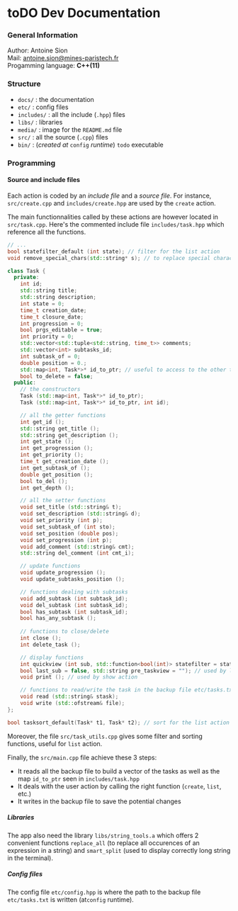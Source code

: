 # toDO Dev Documentation

### General Information

Author: Antoine Sion<br/>
Mail: antoine.sion@mines-paristech.fr<br/>
Progamming language: **C++(11)**

### Structure
* `docs/` : the documentation
* `etc/` : config files
* `includes/` : all the include (`.hpp`) files
* `libs/` : libraries
* `media/` : image for the `README.md` file
* `src/` : all the source (`.cpp`) files
* `bin/` : (*created at* `config` *runtime*) `todo` executable

### Programming

#### Source and include files
Each action is coded by an *include file* and a *source file*. For instance, `src/create.cpp` and `includes/create.hpp` are used by the `create` action.

The main functionnalities called by these actions are however located in `src/task.cpp`. Here's the commented include file `includes/task.hpp` which reference all the functions.

```c++
// ...
bool statefilter_default (int state); // filter for the list action
void remove_special_chars(std::string* s); // to replace special characters ('é' by 'e' for example) to avoid some display issues

class Task {
  private:
    int id;
    std::string title;
    std::string description;
    int state = 0;
    time_t creation_date;
    time_t closure_date;
    int progression = 0;
    bool prgs_editable = true;
    int priority = 0;
    std::vector<std::tuple<std::string, time_t>> comments;
    std::vector<int> subtasks_id;
    int subtask_of = 0;
    double position = 0.;
    std::map<int, Task*>* id_to_ptr; // useful to access to the other task pointers thanls to their id
    bool to_delete = false;
  public:
    // the constructors
    Task (std::map<int, Task*>* id_to_ptr);
    Task (std::map<int, Task*>* id_to_ptr, int id);

    // all the getter functions
    int get_id (); 
    std::string get_title ();
    std::string get_description ();
    int get_state ();
    int get_progression ();
    int get_priority ();
    time_t get_creation_date ();
    int get_subtask_of ();
    double get_position ();
    bool to_del ();
    int get_depth ();

    // all the setter functions
    void set_title (std::string& t);
    void set_description (std::string& d);
    void set_priority (int p);
    void set_subtask_of (int sto);
    void set_position (double pos);
    void set_progression (int p);
    void add_comment (std::string& cmt);
    std::string del_comment (int cmt_i);

    // update functions
    void update_progression ();
    void update_subtasks_position ();

    // functions dealing with subtasks
    void add_subtask (int subtask_id);
    void del_subtask (int subtask_id);
    bool has_subtask (int subtask_id);
    bool has_any_subtask ();
    
    // functions to close/delete
    int close ();
    int delete_task ();

    // display functions
    int quickview (int sub, std::function<bool(int)> statefilter = statefilter_default,
	bool last_sub = false, std::string pre_taskview = ""); // used by list action
    void print (); // used by show action

    // functions to read/write the task in the backup file etc/tasks.txt
    void read (std::string& stask);
    void write (std::ofstream& file);
};

bool tasksort_default(Task* t1, Task* t2); // sort for the list action
```

Moreover, the file `src/task_utils.cpp` gives some filter and sorting functions, useful for `list` action.

Finally, the `src/main.cpp` file achieve these 3 steps:
* It reads all the backup file to build a vector of the tasks as well as the map `id_to_ptr` seen in `includes/task.hpp`
* It deals with the user action by calling the right function (`create`, `list`, etc.)
* It writes in the backup file to save the potential changes

##### Libraries

The app also need the library `libs/string_tools.a` which offers 2 convenient functions `replace_all` (to replace all occurences of an expression in a string) and `smart_split` (used to display correctly long string in the terminal).

##### Config files
The config file `etc/config.hpp` is where the path to the backup file `etc/tasks.txt` is written (at`config` runtime).
